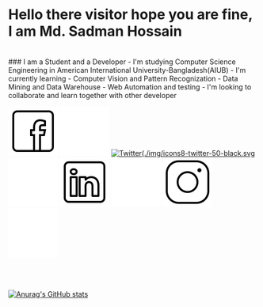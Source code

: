 # Hello there visitor hope you are fine, I am Md. Sadman Hossain
<br/>
### I am a Student and a Developer
- I'm studying Computer Science Engineering in American International University-Bangladesh(AIUB)
- I'm currently learning
    - Computer Vision and Pattern Recognization
    - Data Mining and Data Warehouse
    - Web Automation and testing
- I'm looking to collaborate and learn together with other developer

[![Facebook](./img/icons8-facebook-50-black.svg)](https://www.facebook.com/SadmanWHOssain#gh-light-mode-only)
[![Facebook](./img/icons8-facebook-50-white.svg)](https://www.facebook.com/SadmanWHOssain#gh-dark-mode-only)
[![Twitter](./img/icons8-twitter-50-black.svg](https://twitter.com/SadmanWHOssain#gh-light-mode-only)
[![Twitter](./img/icons8-twitter-50-white.svg)](https://twitter.com/SadmanWHOssain#gh-dark-mode-only)
[![LinkedIn](./img/icons8-linkedin-50-black.svg)](https://www.linkedin.com/in/sadman-hossain-71ba3517b#gh-light-mode-only)
[![LinkedIn](./img/icons8-linkedin-50-white.svg)](https://www.linkedin.com/in/sadman-hossain-71ba3517b#gh-dark-mode-only)
[![Instagram](./img/icons8-instagram-50-black.svg)](https://www.instagram.com/sadmanwhossain#gh-light-mode-only)
[![Instagram](./img/icons8-instagram-50-white.svg)](https://www.instagram.com/sadmanwhossain#gh-dark-mode-only)

<br/>
<br/>

[![Anurag's GitHub stats](https://github-readme-stats.vercel.app/api?username=sadmanwhossain&show_icons=true&theme=onedark)](https://github.com/sadmanwhossain/github-readme-stats)

[Facebook]: https://www.facebook.com/SadmanWHOssain
[Twitter]: https://twitter.com/SadmanWHOssain
[Instagram]: https://www.instagram.com/sadmanwhossain
[LinkedIn]: https://www.linkedin.com/in/sadman-hossain-71ba3517b